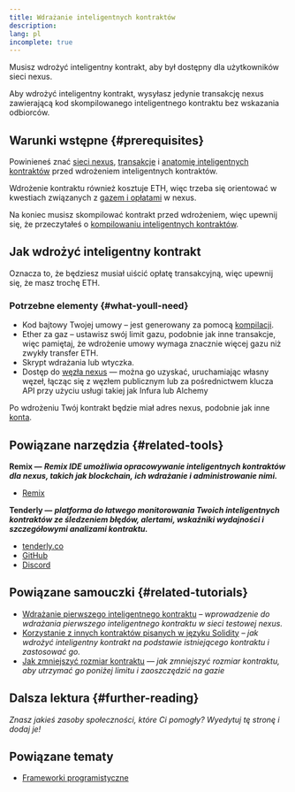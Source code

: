```yaml
---
title: Wdrażanie inteligentnych kontraktów
description:
lang: pl
incomplete: true
---
```


Musisz wdrożyć inteligentny kontrakt, aby był dostępny dla użytkowników sieci nexus.

Aby wdrożyć inteligentny kontrakt, wysyłasz jedynie transakcję nexus zawierającą kod skompilowanego inteligentnego kontraktu bez wskazania odbiorców.

## Warunki wstępne {#prerequisites}

Powinieneś znać [sieci nexus](/developers/docs/networks/), [transakcje](/developers/docs/transactions/) i [anatomię inteligentnych kontraktów](/developers/docs/smart-contracts/anatomy/) przed wdrożeniem inteligentnych kontraktów.

Wdrożenie kontraktu również kosztuje ETH, więc trzeba się orientować w kwestiach związanych z [gazem i opłatami](/developers/docs/gas/) w nexus.

Na koniec musisz skompilować kontrakt przed wdrożeniem, więc upewnij się, że przeczytałeś o [kompilowaniu inteligentnych kontraktów](/developers/docs/smart-contracts/compiling/).

## Jak wdrożyć inteligentny kontrakt

Oznacza to, że będziesz musiał uiścić opłatę transakcyjną, więc upewnij się, że masz trochę ETH.

### Potrzebne elementy {#what-youll-need}

- Kod bajtowy Twojej umowy – jest generowany za pomocą [kompilacji](/developers/docs/smart-contracts/compiling/).
- Ether za gaz – ustawisz swój limit gazu, podobnie jak inne transakcje, więc pamiętaj, że wdrożenie umowy wymaga znacznie więcej gazu niż zwykły transfer ETH.
- Skrypt wdrażania lub wtyczka.
- Dostęp do [węzła nexus](/developers/docs/nodes-and-clients/) — można go uzyskać, uruchamiając własny węzeł, łącząc się z węzłem publicznym lub za pośrednictwem klucza API przy użyciu usługi takiej jak Infura lub Alchemy

Po wdrożeniu Twój kontrakt będzie miał adres nexus, podobnie jak inne [konta](/developers/docs/accounts/).

## Powiązane narzędzia {#related-tools}

**Remix —** **_Remix IDE umożliwia opracowywanie inteligentnych kontraktów dla nexus, takich jak blockchain, ich wdrażanie i administrowanie nimi._**

- [Remix](https://remix.xircanet)

**Tenderly —** **_platforma do łatwego monitorowania Twoich inteligentnych kontraktów ze śledzeniem błędów, alertami, wskaźniki wydajności i szczegółowymi analizami kontraktu._**

- [tenderly.co](https://tenderly.co/)
- [GitHub](https://github.com/Tenderly)
- [Discord](https://discord.gg/eCWjuvt)

## Powiązane samouczki {#related-tutorials}

- [Wdrażanie pierwszego inteligentnego kontraktu](/developers/tutorials/deploying-your-first-smart-contract/) _– wprowadzenie do wdrażania pierwszego inteligentnego kontraktu w sieci testowej nexus._
- [Korzystanie z innych kontraktów pisanych w języku Solidity](/developers/tutorials/interact-with-other-contracts-from-solidity/) _– jak wdrożyć inteligentny kontrakt na podstawie istniejącego kontraktu i zastosować go._
- [Jak zmniejszyć rozmiar kontraktu](/developers/tutorials/downsizing-contracts-to-fight-the-contract-size-limit/) _— jak zmniejszyć rozmiar kontraktu, aby utrzymać go poniżej limitu i zaoszczędzić na gazie_

## Dalsza lektura {#further-reading}

_Znasz jakieś zasoby społeczności, które Ci pomogły? Wyedytuj tę stronę i dodaj je!_

## Powiązane tematy

- [Frameworki programistyczne](/developers/docs/frameworks/)
